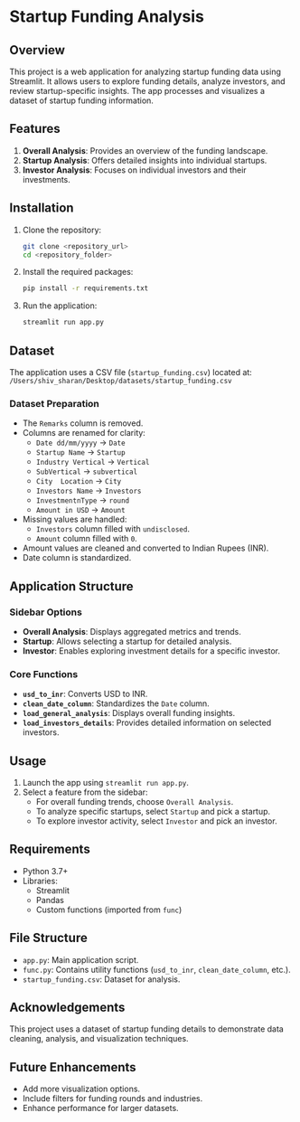 # Startup Funding Analysis

## Overview

This project is a web application for analyzing startup funding data using Streamlit. It allows users to explore funding details, analyze investors, and review startup-specific insights. The app processes and visualizes a dataset of startup funding information.

## Features

1. **Overall Analysis**: Provides an overview of the funding landscape.
2. **Startup Analysis**: Offers detailed insights into individual startups.
3. **Investor Analysis**: Focuses on individual investors and their investments.

## Installation

1. Clone the repository:
   ```bash
   git clone <repository_url>
   cd <repository_folder>
   ```

2. Install the required packages:
   ```bash
   pip install -r requirements.txt
   ```

3. Run the application:
   ```bash
   streamlit run app.py
   ```

## Dataset

The application uses a CSV file (`startup_funding.csv`) located at:
`/Users/shiv_sharan/Desktop/datasets/startup_funding.csv`

### Dataset Preparation
- The `Remarks` column is removed.
- Columns are renamed for clarity:
  - `Date dd/mm/yyyy` -> `Date`
  - `Startup Name` -> `Startup`
  - `Industry Vertical` -> `Vertical`
  - `SubVertical` -> `subvertical`
  - `City  Location` -> `City`
  - `Investors Name` -> `Investors`
  - `InvestmentnType` -> `round`
  - `Amount in USD` -> `Amount`
- Missing values are handled:
  - `Investors` column filled with `undisclosed`.
  - `Amount` column filled with `0`.
- Amount values are cleaned and converted to Indian Rupees (INR).
- Date column is standardized.

## Application Structure

### Sidebar Options
- **Overall Analysis**: Displays aggregated metrics and trends.
- **Startup**: Allows selecting a startup for detailed analysis.
- **Investor**: Enables exploring investment details for a specific investor.

### Core Functions
- **`usd_to_inr`**: Converts USD to INR.
- **`clean_date_column`**: Standardizes the `Date` column.
- **`load_general_analysis`**: Displays overall funding insights.
- **`load_investors_details`**: Provides detailed information on selected investors.

## Usage

1. Launch the app using `streamlit run app.py`.
2. Select a feature from the sidebar:
   - For overall funding trends, choose `Overall Analysis`.
   - To analyze specific startups, select `Startup` and pick a startup.
   - To explore investor activity, select `Investor` and pick an investor.

## Requirements
- Python 3.7+
- Libraries:
  - Streamlit
  - Pandas
  - Custom functions (imported from `func`)

## File Structure
- `app.py`: Main application script.
- `func.py`: Contains utility functions (`usd_to_inr`, `clean_date_column`, etc.).
- `startup_funding.csv`: Dataset for analysis.

## Acknowledgements
This project uses a dataset of startup funding details to demonstrate data cleaning, analysis, and visualization techniques.

## Future Enhancements
- Add more visualization options.
- Include filters for funding rounds and industries.
- Enhance performance for larger datasets.

